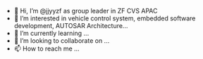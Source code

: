 - 👋 Hi, I’m @jjyyzf as group leader in ZF CVS APAC
- 👀 I’m interested in vehicle control system, embedded software development, AUTOSAR Architecture...
- 🌱 I’m currently learning ...
- 💞️ I’m looking to collaborate on ...
- 📫 How to reach me ...

<!---
jjyyzf/jjyyzf is a ✨ special ✨ repository because its `README.md` (this file) appears on your GitHub profile.
You can click the Preview link to take a look at your changes.
--->
